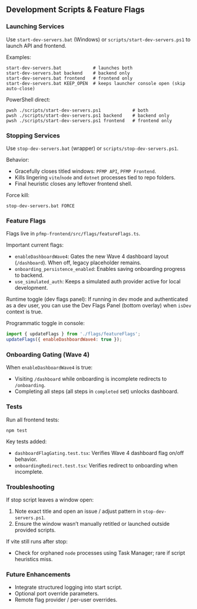 ## Development Scripts & Feature Flags

### Launching Services

Use `start-dev-servers.bat` (Windows) or `scripts/start-dev-servers.ps1` to launch API and frontend.

Examples:

```
start-dev-servers.bat            # launches both
start-dev-servers.bat backend    # backend only
start-dev-servers.bat frontend   # frontend only
start-dev-servers.bat KEEP_OPEN  # keeps launcher console open (skip auto-close)
```

PowerShell direct:

```
pwsh ./scripts/start-dev-servers.ps1            # both
pwsh ./scripts/start-dev-servers.ps1 backend    # backend only
pwsh ./scripts/start-dev-servers.ps1 frontend   # frontend only
```

### Stopping Services

Use `stop-dev-servers.bat` (wrapper) or `scripts/stop-dev-servers.ps1`.

Behavior:
- Gracefully closes titled windows: `PFMP API`, `PFMP Frontend`.
- Kills lingering `vite`/`node` and `dotnet` processes tied to repo folders.
- Final heuristic closes any leftover frontend shell.

Force kill:

```
stop-dev-servers.bat FORCE
```

### Feature Flags

Flags live in `pfmp-frontend/src/flags/featureFlags.ts`.

Important current flags:
- `enableDashboardWave4`: Gates the new Wave 4 dashboard layout (`/dashboard`). When off, legacy placeholder remains.
- `onboarding_persistence_enabled`: Enables saving onboarding progress to backend.
- `use_simulated_auth`: Keeps a simulated auth provider active for local development.

Runtime toggle (dev flags panel): If running in dev mode and authenticated as a dev user, you can use the Dev Flags Panel (bottom overlay) when `isDev` context is true.

Programmatic toggle in console:

```js
import { updateFlags } from './flags/featureFlags';
updateFlags({ enableDashboardWave4: true });
```

### Onboarding Gating (Wave 4)

When `enableDashboardWave4` is true:
- Visiting `/dashboard` while onboarding is incomplete redirects to `/onboarding`.
- Completing all steps (all steps in `completed` set) unlocks dashboard.

### Tests

Run all frontend tests:

```
npm test
```

Key tests added:
- `dashboardFlagGating.test.tsx`: Verifies Wave 4 dashboard flag on/off behavior.
- `onboardingRedirect.test.tsx`: Verifies redirect to onboarding when incomplete.

### Troubleshooting

If stop script leaves a window open:
1. Note exact title and open an issue / adjust pattern in `stop-dev-servers.ps1`.
2. Ensure the window wasn’t manually retitled or launched outside provided scripts.

If vite still runs after stop:
- Check for orphaned `node` processes using Task Manager; rare if script heuristics miss.

### Future Enhancements
- Integrate structured logging into start script.
- Optional port override parameters.
- Remote flag provider / per-user overrides.
